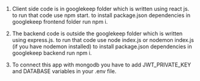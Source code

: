 1) Client side code is in googlekeep folder which is written using react js.
to run that code use npm start. to install package.json dependencies in googlekeep frontend folder run npm i.

2) The backend code is outside the googlekeep folder which is written using express.js. 
   to run that code use node index.js or nodemon index.js (if you have nodemon installed)
   to install package.json dependencies in googlekeep backend run npm i.

3) To connect this app with mongodb you have to add  JWT_PRIVATE_KEY and DATABASE  variables in your .env file.
